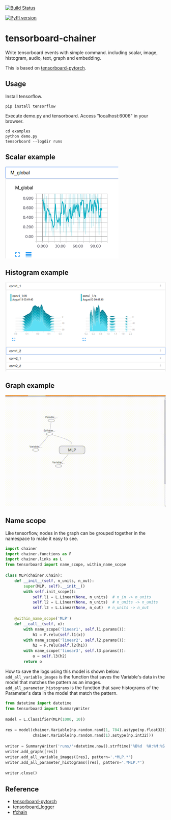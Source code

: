 [![Build Status](https://travis-ci.org/neka-nat/tensorboard-chainer.svg?branch=master)](https://travis-ci.org/neka-nat/tensorboard-chainer)

[![PyPI version](https://badge.fury.io/py/tensorboard-chainer.svg)](https://badge.fury.io/py/tensorboard-chainer)

# tensorboard-chainer

Write tensorboard events with simple command.
including scalar, image, histogram, audio, text, graph and embedding.

This is based on [tensorboard-pytorch](https://github.com/lanpa/tensorboard-pytorch).

## Usage

Install tensorflow.

```
pip install tensorflow
```

Execute demo.py and tensorboard.
Access "localhost:6006" in your browser.

```
cd examples
python demo.py
tensorboard --logdir runs
```

## Scalar example

![graph](screenshots/scalar.png)

## Histogram example

![graph](screenshots/histogram.png)

## Graph example

![graph](screenshots/graph.gif)

## Name scope

Like tensorflow, nodes in the graph can be grouped together in the namespace to make it easy to see.

```python
import chainer
import chainer.functions as F
import chainer.links as L
from tensorboard import name_scope, within_name_scope

class MLP(chainer.Chain):
    def __init__(self, n_units, n_out):
        super(MLP, self).__init__()
        with self.init_scope():
            self.l1 = L.Linear(None, n_units)  # n_in -> n_units
            self.l2 = L.Linear(None, n_units)  # n_units -> n_units
            self.l3 = L.Linear(None, n_out)  # n_units -> n_out

    @within_name_scope('MLP')
    def __call__(self, x):
        with name_scope('linear1', self.l1.params()):
            h1 = F.relu(self.l1(x))
        with name_scope('linear2', self.l2.params()):
            h2 = F.relu(self.l2(h1))
        with name_scope('linear3', self.l3.params()):
            o = self.l3(h2)
        return o
```

How to save the logs using this model is shown below.
`add_all_variable_images` is the function that saves the Variable's data in the model that matches the pattern as an images.
`add_all_parameter_histograms` is the function that save histograms of the Parameter's data in the model that match the pattern.

```python
from datetime import datetime
from tensorboard import SummaryWriter

model = L.Classifier(MLP(1000, 10))

res = model(chainer.Variable(np.random.rand(1, 784).astype(np.float32)),
            chainer.Variable(np.random.rand(1).astype(np.int32)))

writer = SummaryWriter('runs/'+datetime.now().strftime('%B%d  %H:%M:%S'))
writer.add_graph([res])
writer.add_all_variable_images([res], pattern='.*MLP.*')
writer.add_all_parameter_histograms([res], pattern='.*MLP.*')

writer.close()
```

## Reference

* [tensorboard-pytorch](https://github.com/lanpa/tensorboard-pytorch)
* [tensorboard_logger](https://github.com/TeamHG-Memex/tensorboard_logger)
* [tfchain](https://github.com/mitmul/tfchain)